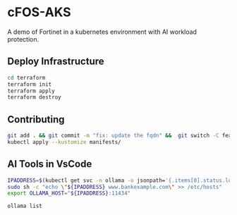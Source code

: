 # cFOS-AKS

A demo of Fortinet in a kubernetes environment with AI workload protection.

## Deploy Infrastructure

```bash
cd terraform
terraform init
terraform apply
terraform destroy
```

## Contributing

```bash
git add . && git commit -m "fix: update the fqdn" &&  git switch -C feat01 "dev" && git push && gh pr create -a @me -B dev -t "feat: adding new feature" -b "fixing tags" && gh pr merge -m -d
kubectl apply --kustomize manifests/
```

## AI Tools in VsCode

```bash
IPADDRESS=$(kubectl get svc -n ollama -o jsonpath='{.items[0].status.loadBalancer.ingress[0].ip}')
sudo sh -c "echo \"${IPADDRESS} www.bankexample.com\" >> /etc/hosts"
export OLLAMA_HOST="${IPADDRESS}:11434"

ollama list
```
